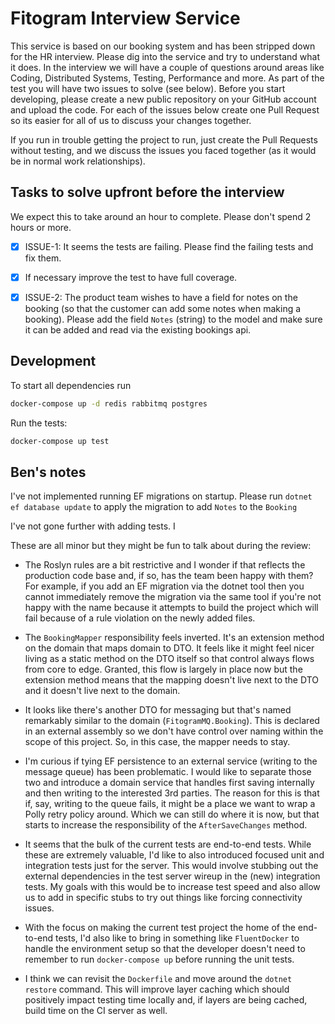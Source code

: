 # Fitogram Interview Service

This service is based on our booking system and has been stripped down for the HR interview. Please dig into the service and try to understand what it does. In the interview we will have a couple of questions around areas like Coding, Distributed Systems, Testing, Performance and more. As part of the test you will have two issues to solve (see below). Before you start developing, please create a new public repository on your GitHub account and upload the code. For each of the issues below create one Pull Request so its easier for all of us to discuss your changes together.

If you run in trouble getting the project to run, just create the Pull Requests without testing, and we discuss the issues you faced together (as it would be in normal work relationships).

## Tasks to solve upfront before the interview

We expect this to take around an hour to complete. Please don't spend 2 hours or more.

- [x] ISSUE-1: It seems the tests are failing. Please find the failing tests and fix them. 
- [x] If necessary improve the test to have full coverage.

- [x] ISSUE-2: The product team wishes to have a field for notes on the booking (so that the customer can add some notes when making a booking). Please add the field `Notes` (string) to the model and make sure it can be added and read via the existing bookings api.

## Development

To start all dependencies run

```bash
docker-compose up -d redis rabbitmq postgres
```

Run the tests:

```bash
docker-compose up test
```

## Ben's notes

I've not implemented running EF migrations on startup. Please run `dotnet ef database update` to apply the migration to add `Notes` to the `Booking`

I've not gone further with adding tests. I 

These are all minor but they might be fun to talk about during the review:

- The Roslyn rules are a bit restrictive and I wonder if that reflects the production code base and, if so, has the team been happy with them? For example, if you add an EF migration via the dotnet tool then you cannot immediately remove the migration via the same tool if you're not happy with the name because it attempts to build the project which will fail because of a rule violation on the newly added files.

- The `BookingMapper` responsibility feels inverted. It's an extension method on the domain that maps domain to DTO. It feels like it might feel nicer living as a static method on the DTO itself so that control always flows from core to edge. Granted, this flow is largely in place now but the extension method means that the mapping doesn't live next to the DTO and it doesn't live next to the domain.

- It looks like there's another DTO for messaging but that's named remarkably similar to the domain (`FitogramMQ.Booking`). This is declared in an external assembly so we don't have control over naming within the scope of this project. So, in this case, the mapper needs to stay.

- I'm curious if tying EF persistence to an external service (writing to the message queue) has been problematic. I would like to separate those two and introduce a domain service that handles first saving internally and then writing to the interested 3rd parties. The reason for this is that if, say, writing to the queue fails, it might be a place we want to wrap a Polly retry policy around. Which we can still do where it is now, but that starts to increase the responsibility of the `AfterSaveChanges` method.

- It seems that the bulk of the current tests are end-to-end tests. While these are extremely valuable, I'd like to also introduced focused unit and integration tests just for the server. This would involve stubbing out the external dependencies in the test server wireup in the (new) integration tests. My goals with this would be to increase test speed and also allow us to add in specific stubs to try out things like forcing connectivity issues.

- With the focus on making the current test project the home of the end-to-end tests, I'd also like to bring in something like `FluentDocker` to handle the environment setup so that the developer doesn't need to remember to run `docker-compose up` before running the unit tests.

- I think we can revisit the `Dockerfile` and move around the `dotnet restore` command. This will improve layer caching which should positively impact testing time locally and, if layers are being cached, build time on the CI server as well.
